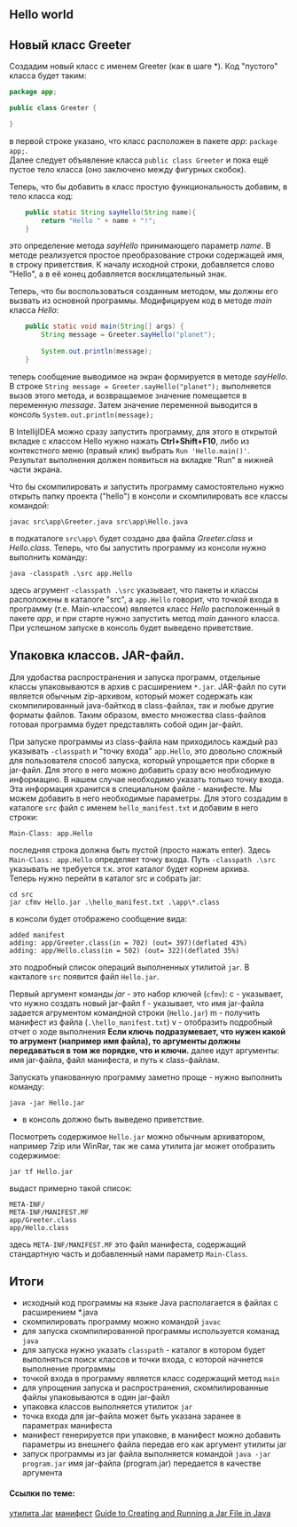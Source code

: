## Hello world


## Новый класс Greeter
Создадим новый класс с именем Greeter (как в шаге *). Код "пустого" класса будет таким:
```java
package app;

public class Greeter {

}
```
в первой строке указано, что класс расположен в пакете *app*: `package app;`.\
Далее следует объявление класса `public class Greeter`
и пока ещё пустое тело класса (оно заключено между фигурных скобок).

Теперь, что бы добавить в класс простую функциональность добавим, в тело класса код:
```java
    public static String sayHello(String name){
        return "Hello " + name + "!";
    }
```
это определение метода *sayHello* принимающего параметр *name*. 
В методе реализуется простое преобразование строки содержащей имя,
в строку приветствия. К началу исходной строки, добавляется слово "Hello", а в её конец добавляется восклицательный знак.

Теперь, что бы воспользоваться созданным методом, мы должны его вызвать из основной программы.
Модифицируем код в методе *main* класса *Hello*:
```java
    public static void main(String[] args) {
        String message = Greeter.sayHello("planet");
        
		System.out.println(message);
    }
```
теперь сообщение выводимое на экран формируется в методе *sayHello*. В строке `String message = Greeter.sayHello("planet");`
выполняется вызов этого метода, и возвращаемое значение помещается в переменную *message*.
Затем значение переменной выводится в консоль `System.out.println(message);`

В IntellijIDEA можно сразу запустить программу, для этого в открытой вкладке с классом Hello нужно нажать **Ctrl+Shift+F10**, либо из контекстного меню (правый клик) выбрать `Run 'Hello.main()'`. Результат выполнения должен появиться на вкладке "Run" в нижней части экрана.

Что бы скомпилировать и запустить программу самостоятельно нужно открыть папку проекта ("hello") в консоли и скомпилировать все классы командой:
```
javac src\app\Greeter.java src\app\Hello.java
```
в подкаталоге `src\app\` будет создано два файла *Greeter.class* и *Hello.class*.
Теперь, что бы запустить программу из консоли нужно выполнить команду:
```
java -classpath .\src app.Hello
```
здесь агрумент `-classpath .\src` указывает, что пакеты и классы расположены в каталоге "src", а `app.Hello` говорит, что
точкой входа в программу (т.е. Main-классом) является класс *Hello* расположенный в пакете *app*, 
и при старте нужно запустить метод *main* данного класса.
При успешном запуске в консоль будет выведено приветствие.

## Упаковка классов. JAR-файл.
Для удобаства распространения и запуска программ, отдельные классы упаковываются в архив с расширением `*.jar`. JAR-файл по сути является обычным zip-архивом, который может содержать как скомпилированный java-байткод в class-файлах, так и любые другие форматы файлов. Таким образом, вместо
множества class-файлов готовая программа будет представлять собой один jar-файл.

При запуске программы из class-файла нам приходилось каждый раз указывать `-classpath` и "точку входа" `app.Hello`, это довольно сложный для пользователя способ
запуска, который упрощается при сборке в jar-файл. Для этого в него можно добавить сразу всю необходимую информацию. В нашем случае необходимо указать только точку входа.\
Эта информация хранится в специальном файле - манифесте. Мы можем добавить в него необходимые параметры. Для этого создадим в каталоге `src` файл
с именем `hello_manifest.txt` и добавим в него строки:
```
Main-Class: app.Hello

```
последняя строка должна быть пустой (просто нажать enter). Здесь `Main-Class: app.Hello` определяет точку входа. Путь `-classpath .\src` указывать не требуется т.к. этот каталог будет корнем архива.\
Теперь нужно перейти в каталог src и собрать jar:
```
cd src
jar cfmv Hello.jar .\hello_manifest.txt .\app\*.class
```
в консоли будет отображено сообщение вида:
```
added manifest
adding: app/Greeter.class(in = 702) (out= 397)(deflated 43%)
adding: app/Hello.class(in = 502) (out= 322)(deflated 35%)
```
это подробный список операций выполненных утилитой `jar`.
В какталоге `src` появится файл `Hello.jar`. 

Первый аргумент команды *jar* - это набор ключей (`cfmv`):
c - указывает, что нужно создать новый jar-файл
f - указывает, что имя jar-файла задается агрументом командной строки (`Hello.jar`)
m - получить манифест из файла (`.\hello_manifest.txt`)
v - отобразить подробный отчет о ходе выполнения
**Если ключь подразумевает, что нужен какой то агрумент (например имя файла), то аргументы должны передаваться в том же порядке, что и ключи.**
далее идут аргументы: имя jar-файла, файл манифеста, и путь к class-файлам. 

Запускать упакованную программу заметно проще - нужно выполнить команду:
```
java -jar Hello.jar
``` 
- в консоль должно быть выведено приветствие.

Посмотреть содержимое `Hello.jar` можно обычным архиватором, например 7zip или WinRar, так же сама утилита jar может отобразить содержимое:
```
jar tf Hello.jar
```
выдаст примерно такой список:
```
META-INF/
META-INF/MANIFEST.MF
app/Greeter.class
app/Hello.class

```
здесь `META-INF/MANIFEST.MF` это файл манифеста, содержащий стандартную часть и добавленный нами параметр `Main-Class`.

## Итоги
- исходный код программы на языке Java располагается в файлах с расширением *.java
- скомпилировать программу можно командой `javac` 
- для запуска скомпилированной программы используется команад `java`
- для запуска нужно указать `classpath` - каталог в котором будет выполняться поиск классов и точки входа, с которой начнется выполнение программы
- точкой входа в программу является класс содержащий метод `main`
- для упрощения запуска и распространения, скомпилированные файлы упаковываются в один jar-файл
- упаковка классов выполняется утилиток `jar`
- точка входа для jar-файла может быть указана заранее в параметрах манифеста
- манифест генерируется при упаковке, в манифест можно добавить параметры из внешнего файла передав его как аргумент утилиты jar
- запуск программы из jar файла выполняется командой `java -jar program.jar` имя jar-файла (program.jar) передается в качестве аргумента 

#### Ссылки по теме:
[утилита Jar](https://docs.oracle.com/javase/7/docs/technotes/tools/windows/jar.html)
[манифест](https://docs.oracle.com/javase/tutorial/deployment/jar/manifestindex.html)
[Guide to Creating and Running a Jar File in Java](https://www.baeldung.com/java-create-jar)
